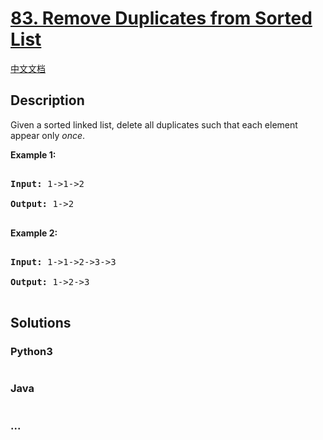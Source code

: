 # [83. Remove Duplicates from Sorted List](https://leetcode.com/problems/remove-duplicates-from-sorted-list)

[中文文档](/solution/0000-0099/0083.Remove%20Duplicates%20from%20Sorted%20List/README.md)

## Description

<p>Given a sorted linked list, delete all duplicates such that each element appear only <em>once</em>.</p>

<p><strong>Example 1:</strong></p>

<pre>

<strong>Input:</strong> 1-&gt;1-&gt;2

<strong>Output:</strong> 1-&gt;2

</pre>

<p><strong>Example 2:</strong></p>

<pre>

<strong>Input:</strong> 1-&gt;1-&gt;2-&gt;3-&gt;3

<strong>Output:</strong> 1-&gt;2-&gt;3

</pre>

## Solutions

<!-- tabs:start -->

### **Python3**

```python

```

### **Java**

```java

```

### **...**

```

```

<!-- tabs:end -->
